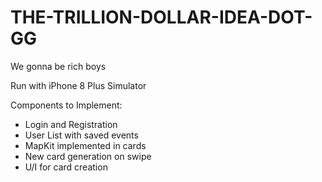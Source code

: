 # THE-TRILLION-DOLLAR-IDEA-DOT-GG
We gonna be rich boys

Run with iPhone 8 Plus Simulator

Components to Implement:
<ul>
<li>Login and Registration</li>
<li>User List with saved events</li>
<li>MapKit implemented in cards</li>
<li>New card generation on swipe</li>
<li>U/I for card creation</li>
<ul>
